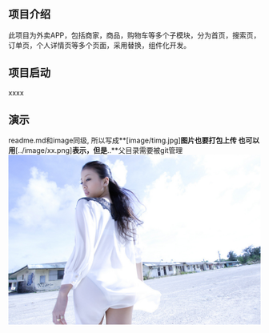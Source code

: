 ## 项目介绍

此项目为外卖APP，包括商家，商品，购物车等多个子模块，分为首页，搜索页，订单页，个人详情页等多个页面，采用替换，组件化开发。

## 项目启动

xxxx

## 演示
readme.md和image同级,   所以写成**[image/timg.jpg]**图片也要打包上传
也可以用**[../image/xx.png]**表示，但是**..**父目录需要被git管理
![图片](image/timg.jpg)
